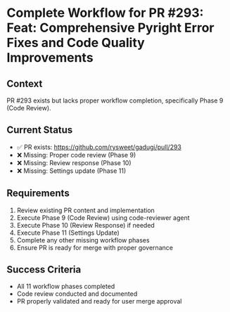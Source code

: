 # Complete Workflow for PR #293: Feat: Comprehensive Pyright Error Fixes and Code Quality Improvements

## Context
PR #293 exists but lacks proper workflow completion, specifically Phase 9 (Code Review).

## Current Status
- ✅ PR exists: https://github.com/rysweet/gadugi/pull/293
- ❌ Missing: Proper code review (Phase 9)
- ❌ Missing: Review response (Phase 10)
- ❌ Missing: Settings update (Phase 11)

## Requirements
1. Review existing PR content and implementation
2. Execute Phase 9 (Code Review) using code-reviewer agent
3. Execute Phase 10 (Review Response) if needed
4. Execute Phase 11 (Settings Update)
5. Complete any other missing workflow phases
6. Ensure PR is ready for merge with proper governance

## Success Criteria
- All 11 workflow phases completed
- Code review conducted and documented
- PR properly validated and ready for user merge approval
